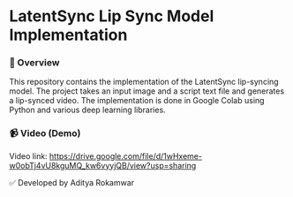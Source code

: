 # LatentSync Lip Sync Model Implementation

### 📌 Overview

This repository contains the implementation of the LatentSync lip-syncing model. The project takes an input image and a script text file and generates a lip-synced video. The implementation is done in Google Colab using Python and various deep learning libraries.

### 📹 Video (Demo)
Video link: https://drive.google.com/file/d/1wHxeme-w0obTj4vU8kguMQ_kw6vyyjQB/view?usp=sharing

✅ Developed by Aditya Rokamwar
